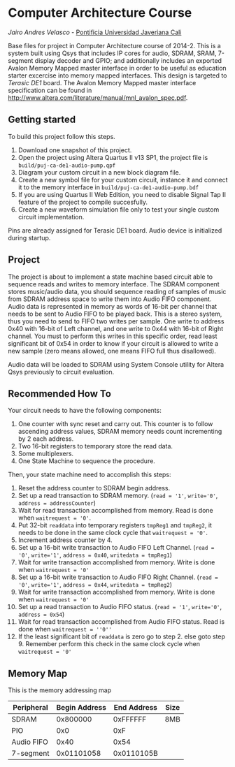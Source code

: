 Computer Architecture Course
============================
_Jairo Andres Velasco_ - [Pontificia Universidad Javeriana Cali](http://www.javerianacali.edu.co)

Base files for project in Computer Architecture course of 2014-2.
This is a system built using Qsys that includes IP cores for audio, SDRAM, SRAM, 7-segment display decoder and GPIO; and additionally includes an exported Avalon Memory Mapped master interface in order to be useful as education starter excercise into memory mapped interfaces.
This design is targeted to _Terasic DE1_ board.
The Avalon Memory Mapped master interface specification can be found in http://www.altera.com/literature/manual/mnl_avalon_spec.pdf.

Getting started
---------------

To build this project follow this steps.

  1. Download one snapshot of this project.
  2. Open the project using Altera Quartus II v13 SP1, the project file is `build/puj-ca-de1-audio-pump.qpf`
  3. Diagram your custom circuit in a new block diagram file.
  4. Create a new symbol file for your custom circuit, instance it and connect it to the memory interface in `build/puj-ca-de1-audio-pump.bdf`
  5. If you are using Quartus II Web Edition, you need to disable Signal Tap II feature of the project to compile succesfully.
  6. Create a new waveform simulation file only to test your single custom circuit implementation.

Pins are already assigned for Terasic DE1 board.
Audio device is initialized during startup.

Project
-------

The project is about to implement a state machine based circuit able to sequence reads and writes to memory interface.
The SDRAM component stores music/audio data, you should sequence reading of samples of music from SDRAM address space to write them into Audio FIFO component.
Audio data is represented in memory as words of 16-bit per channel that needs to be sent to Audio FIFO to be played back.
This is a stereo system, thus you need to send to FIFO two writes per sample. One write to address 0x40 with 16-bit of Left channel, and one write to 0x44 with 16-bit of Right channel. You must to perform this writes in this specific order, read least significant bit of 0x54 in order to know if your circuit is allowed to write a new sample (zero means allowed, one means FIFO full thus disallowed).

Audio data will be loaded to SDRAM using System Console utility for Altera Qsys previously to circuit evaluation.

Recommended How To
------------------

Your circuit needs to have the following components:

  1. One counter with sync reset and carry out. This counter is to follow ascending address values, SDRAM memory needs count incrementing by 2 each address.
  2. Two 16-bit registers to temporary store the read data.
  3. Some multiplexers.
  4. One State Machine to sequence the procedure.
  
Then, your state machine need to accomplish this steps:

  1. Reset the address counter to SDRAM begin address.
  2. Set up a read transaction to SDRAM memory. (`read = '1'`, `write='0'`, `address = addressCounter`)
  3. Wait for read transaction accomplished from memory. Read is done when `waitrequest = '0'`.
  4. Put 32-bit `readdata` into temporary registers `tmpReg1` and `tmpReg2`, it needs to be done in the same clock cycle that `waitrequest = '0'`.
  5. Increment address counter by 4.
  6. Set up a 16-bit write transaction to Audio FIFO Left Channel. (`read = '0'`, `write='1'`, `address = 0x40`, `writedata = tmpReg1`)
  7. Wait for write transaction accomplished from memory. Write is done when `waitrequest = '0'`
  8. Set up a 16-bit write transaction to Audio FIFO Right Channel. (`read = '0'`, `write='1'`, `address = 0x44`, `writedata = tmpReg2`)
  9. Wait for write transaction accomplished from memory. Write is done when `waitrequest = '0'`
  10. Set up a read transaction to Audio FIFO status. (`read = '1'`, `write='0'`, `address = 0x54`)
  11. Wait for read transaction accomplished from Audio FIFO status. Read is done when `waitrequest = ''0''`
  12. If the least significant bit of `readdata` is zero go to step 2. else goto step 9. Remember perform this check in the same clock cycle when `waitrequest = '0'`

Memory Map
----------

This is the memory addressing map

| Peripheral | Begin Address | End Address | Size |
|------------|---------------|-------------|------|
| SDRAM      | 0x800000      | 0xFFFFFF    | 8MB  |
| PIO        | 0x0           | 0xF         |      |
| Audio FIFO | 0x40          | 0x54        |      |
| 7-segment  | 0x01101058    | 0x0110105B  |      |
